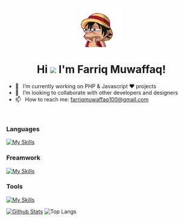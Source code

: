 <p align="center"><img src="kameto-wow-luffy-hat.gif"/></p>

<h1 align="center"> Hi <img src="https://tva1.sinaimg.cn/large/e6c9d24egy1h1571l0uucg205k05egri.gif" width="32"> I'm Farriq Muwaffaq!</a></img></h1>

- 🔭 &ensp;I’m currently working on PHP & Javascript ❤️ projects
- 👯 &ensp;I’m looking to collaborate with other developers and designers
- 📫 &ensp;How to reach me: farriqmuwaffaq100@gmail.com

<br />


### Languages
[![My Skills](https://skillicons.dev/icons?i=js,html,css,php,python,typescript,javascript,dart,mysql,postgresql)](https://skillicons.dev)

### Freamwork
[![My Skills](https://skillicons.dev/icons?i=laravel,express,nestjs,flutter,vue,react)](https://skillicons.dev)

### Tools
[![My Skills](https://skillicons.dev/icons?i=vscode,postman,arduino)](https://skillicons.dev)


[![Github Stats](https://github-readme-stats.vercel.app/api?username=Farriq-mfq&theme=light&show_icons=true)](https://github.com/Farriq-mfq)
![Top Langs](https://github-readme-stats.vercel.app/api/top-langs/?username=Setiawan007&hide=TeX&layout=compact&theme=light)
